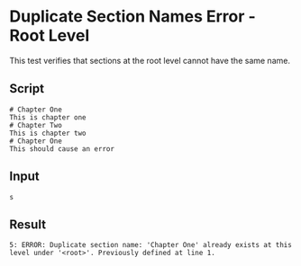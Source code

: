 # Duplicate Section Names Error - Root Level

This test verifies that sections at the root level cannot have the same name.

## Script
```cuentitos
# Chapter One
This is chapter one
# Chapter Two
This is chapter two
# Chapter One
This should cause an error
```

## Input
```input
s
```

## Result
```result
5: ERROR: Duplicate section name: 'Chapter One' already exists at this level under '<root>'. Previously defined at line 1.
```
